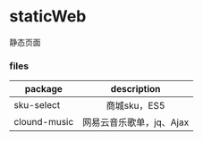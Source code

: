 # staticWeb
静态页面

### files
| package       | description       |
| ------------- |:-----------------:|
| sku-select      | 商城sku，ES5         |
| clound-music      | 网易云音乐歌单，jq、Ajax         |